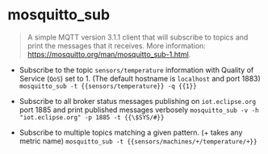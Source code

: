 # mosquitto_sub
> A simple MQTT version 3.1.1 client that will subscribe to topics and print the messages that it receives.
> More information: <https://mosquitto.org/man/mosquitto_sub-1.html>.

- Subscribe to the topic `sensors/temperature` information with Quality of Service (`QoS`) set to 1. (The default hostname is `localhost` and port 1883)
`mosquitto_sub -t {{sensors/temperature}} -q {{1}}`

- Subscribe to all broker status messages publishing on `iot.eclipse.org` port 1885 and print published messages verbosely
`mosquitto_sub -v -h "iot.eclipse.org" -p 1885 -t {{\$SYS/#}}`

- Subscribe to multiple topics matching a given pattern. (+ takes any metric name)
`mosquitto_sub -t {{sensors/machines/+/temperature/+}}`
